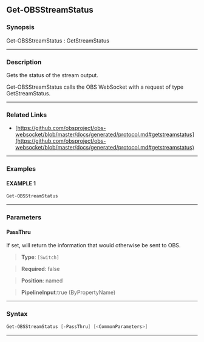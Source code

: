 Get-OBSStreamStatus
-------------------
### Synopsis
Get-OBSStreamStatus : GetStreamStatus

---
### Description

Gets the status of the stream output.


Get-OBSStreamStatus calls the OBS WebSocket with a request of type GetStreamStatus.

---
### Related Links
* [https://github.com/obsproject/obs-websocket/blob/master/docs/generated/protocol.md#getstreamstatus](https://github.com/obsproject/obs-websocket/blob/master/docs/generated/protocol.md#getstreamstatus)



---
### Examples
#### EXAMPLE 1
```PowerShell
Get-OBSStreamStatus
```

---
### Parameters
#### **PassThru**

If set, will return the information that would otherwise be sent to OBS.



> **Type**: ```[Switch]```

> **Required**: false

> **Position**: named

> **PipelineInput**:true (ByPropertyName)



---
### Syntax
```PowerShell
Get-OBSStreamStatus [-PassThru] [<CommonParameters>]
```
---
